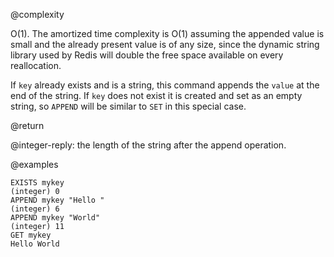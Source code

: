@complexity

O(1). The amortized time complexity is O(1) assuming the appended value is
small and the already present value is of any size, since the dynamic string
library used by Redis will double the free space available on every
reallocation.

If `key` already exists and is a string, this command appends the `value` at
the end of the string.  If `key` does not exist it is created and set as an
empty string, so `APPEND` will be similar to `SET` in this special case.

@return

@integer-reply: the length of the string after the append operation.

@examples

    EXISTS mykey
    (integer) 0
    APPEND mykey "Hello "
    (integer) 6
    APPEND mykey "World"
    (integer) 11
    GET mykey
    Hello World

